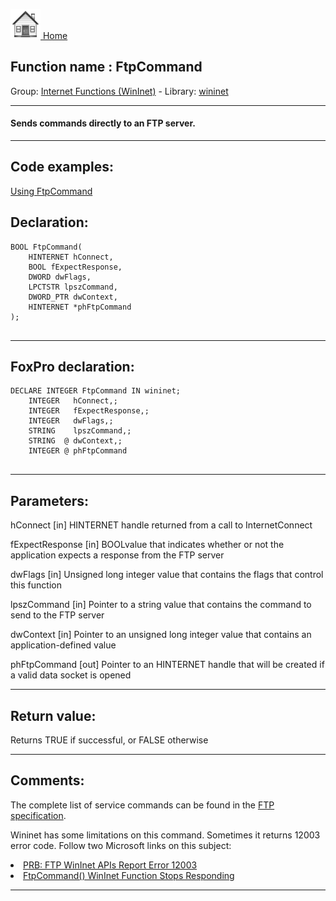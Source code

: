 [<img src="../../images/home.png"> Home ](https://github.com/VFPX/Win32API)  

## Function name : FtpCommand
Group: [Internet Functions (WinInet)](../../functions_group.md#Internet_Functions_(WinInet))  -  Library: [wininet](../../Libraries.md#wininet)  
***  


#### Sends commands directly to an FTP server.
***  


## Code examples:
[Using FtpCommand](../../samples/sample_059.md)  

## Declaration:
```foxpro  
BOOL FtpCommand(
    HINTERNET hConnect,
    BOOL fExpectResponse,
    DWORD dwFlags,
    LPCTSTR lpszCommand,
    DWORD_PTR dwContext,
    HINTERNET *phFtpCommand
);
  
```  
***  


## FoxPro declaration:
```foxpro  
DECLARE INTEGER FtpCommand IN wininet;
	INTEGER   hConnect,;
	INTEGER   fExpectResponse,;
	INTEGER   dwFlags,;
	STRING    lpszCommand,;
	STRING  @ dwContext,;
	INTEGER @ phFtpCommand
  
```  
***  


## Parameters:
hConnect
[in] HINTERNET handle returned from a call to InternetConnect

fExpectResponse
[in] BOOLvalue that indicates whether or not the application expects a response from the FTP server

dwFlags
[in] Unsigned long integer value that contains the flags that control this function

lpszCommand
[in] Pointer to a string value that contains the command to send to the FTP server

dwContext
[in] Pointer to an unsigned long integer value that contains an application-defined value 

phFtpCommand
[out] Pointer to an HINTERNET handle that will be created if a valid data socket is opened
  
***  


## Return value:
Returns TRUE if successful, or FALSE otherwise  
***  


## Comments:
The complete list of service commands can be found in the <a href="http://www.faqs.org/rfcs/rfc765.html">FTP specification</a>.  
  
Wininet has some limitations on this command. Sometimes it returns 12003 error code. Follow two Microsoft links on this subject:  
  
<LI><a href="http://support.microsoft.com/support/kb/articles/Q168/4/92.ASP">PRB: FTP WinInet APIs Report Error 12003</a></LI>  
<LI><a href="http://support.microsoft.com/support/kb/articles/Q255/2/04.ASP">FtpCommand() WinInet Function Stops Responding</a></LI>  
  
***  

